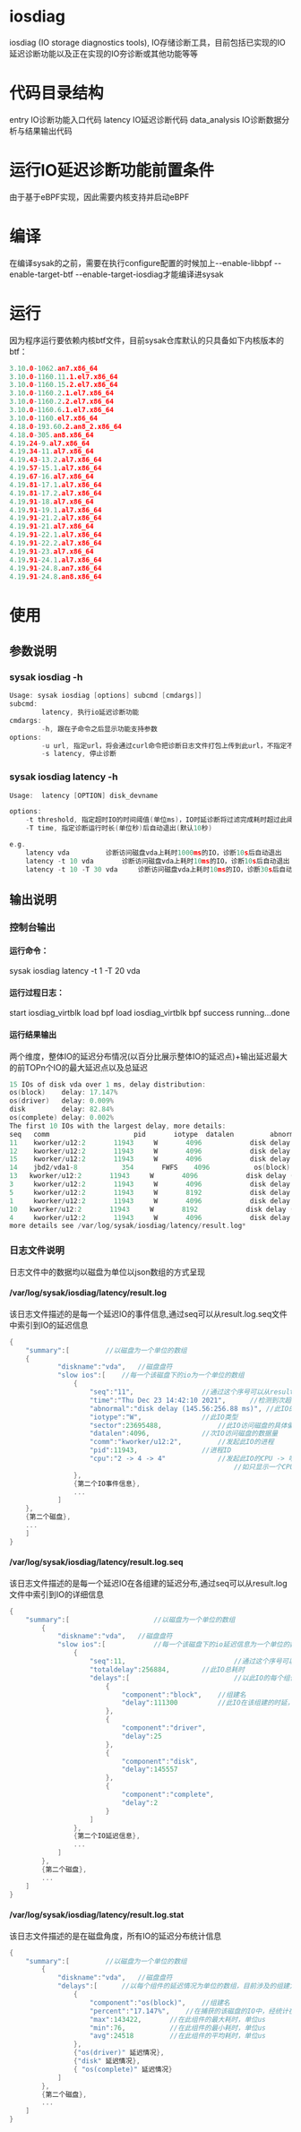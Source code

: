 # iosdiag
iosdiag (IO storage diagnostics tools), IO存储诊断工具，目前包括已实现的IO延迟诊断功能以及正在实现的IO夯诊断或其他功能等等

# 代码目录结构
entry          IO诊断功能入口代码
latency        IO延迟诊断代码
data_analysis  IO诊断数据分析与结果输出代码

# 运行IO延迟诊断功能前置条件
由于基于eBPF实现，因此需要内核支持并启动eBPF

# 编译
在编译sysak的之前，需要在执行configure配置的时候加上--enable-libbpf --enable-target-btf --enable-target-iosdiag才能编译进sysak

# 运行
因为程序运行要依赖内核btf文件，目前sysak仓库默认的只具备如下内核版本的btf：
```c
3.10.0-1062.an7.x86_64
3.10.0-1160.11.1.el7.x86_64
3.10.0-1160.15.2.el7.x86_64
3.10.0-1160.2.1.el7.x86_64
3.10.0-1160.2.2.el7.x86_64
3.10.0-1160.6.1.el7.x86_64
3.10.0-1160.el7.x86_64
4.18.0-193.60.2.an8_2.x86_64
4.18.0-305.an8.x86_64
4.19.24-9.al7.x86_64
4.19.34-11.al7.x86_64
4.19.43-13.2.al7.x86_64
4.19.57-15.1.al7.x86_64
4.19.67-16.al7.x86_64
4.19.81-17.1.al7.x86_64
4.19.81-17.2.al7.x86_64
4.19.91-18.al7.x86_64
4.19.91-19.1.al7.x86_64
4.19.91-21.2.al7.x86_64
4.19.91-21.al7.x86_64
4.19.91-22.1.al7.x86_64
4.19.91-22.2.al7.x86_64
4.19.91-23.al7.x86_64
4.19.91-24.1.al7.x86_64
4.19.91-24.8.an7.x86_64
4.19.91-24.8.an8.x86_64
```

# 使用
## 参数说明
### sysak iosdiag -h
```c
Usage: sysak iosdiag [options] subcmd [cmdargs]]
subcmd:
		latency, 执行io延迟诊断功能
cmdargs:
		-h, 跟在子命令之后显示功能支持参数
options:
		-u url, 指定url，将会通过curl命令把诊断日志文件打包上传到此url，不指定不上传
		-s latency, 停止诊断
```
### sysak iosdiag latency -h
```c
Usage:  latency [OPTION] disk_devname

options:
	-t threshold, 指定超时IO的时间阈值(单位ms)，IO时延诊断将过滤完成耗时超过此阈值的IO(默认1000ms)
	-T time, 指定诊断运行时长(单位秒)后自动退出(默认10秒)

e.g.
	latency vda			诊断访问磁盘vda上耗时1000ms的IO，诊断10s后自动退出
	latency -t 10 vda		诊断访问磁盘vda上耗时10ms的IO，诊断10s后自动退出
	latency -t 10 -T 30 vda		诊断访问磁盘vda上耗时10ms的IO，诊断30s后自动退出
```
## 输出说明
### 控制台输出
#### 运行命令：
sysak iosdiag latency -t 1 -T 20 vda
#### 运行过程日志：
start iosdiag_virtblk load bpf
load iosdiag_virtblk bpf success
running...done
#### 运行结果输出
两个维度，整体IO的延迟分布情况(以百分比展示整体IO的延迟点)+输出延迟最大的前TOPn个IO的最大延迟点以及总延迟
```c
15 IOs of disk vda over 1 ms, delay distribution:
os(block)    delay: 17.147%
os(driver)   delay: 0.009%
disk         delay: 82.84%
os(complete) delay: 0.002%
The first 10 IOs with the largest delay, more details:
seq   comm                     pid       iotype  datalen         abnormal(delay:totaldelay)
11    kworker/u12:2       11943     W       4096            disk delay (145.56:256.88 ms)
12    kworker/u12:2       11943     W       4096            disk delay (145.46:256.66 ms)
15    kworker/u12:2       11943     W       4096            disk delay (217.39:217.51 ms)
14    jbd2/vda1-8           354       FWFS    4096           os(block) delay (143.42:152.93 ms)
13   kworker/u12:2       11943     W       4096            disk delay (145.05:145.30 ms)
3     kworker/u12:2       11943     W       4096            disk delay (113.80:114.00 ms)
5     kworker/u12:2       11943     W       8192            disk delay (112.97:113.14 ms)
1     kworker/u12:2       11943     W       4096            disk delay (111.79:111.96 ms)
10   kworker/u12:2       11943     W       8192            disk delay (111.62:111.78 ms)
4     kworker/u12:2       11943     W       4096            disk delay (111.11:111.30 ms)
more details see /var/log/sysak/iosdiag/latency/result.log*
```
### 日志文件说明
日志文件中的数据均以磁盘为单位以json数组的方式呈现
#### /var/log/sysak/iosdiag/latency/result.log
该日志文件描述的是每一个延迟IO的事件信息,通过seq可以从result.log.seq文件中索引到IO的延迟信息
```c
{
	"summary":[			//以磁盘为一个单位的数组
	{
			"diskname":"vda",	//磁盘盘符
			"slow ios":[	//每一个该磁盘下的io为一个单位的数组
				{
					"seq":"11",					//通过这个序号可以从result.log.seq中找到此IO的延迟分布
					"time":"Thu Dec 23 14:42:10 2021",		//检测到次超时IO的时间
					"abnormal":"disk delay (145.56:256.88 ms)",	//此IO的延迟最大的点(延迟最大的组件的延迟:总延迟)
					"iotype":"W",				//此IO类型
					"sector":23695488,				//此IO访问磁盘的具体偏移位置
					"datalen":4096,				//次IO访问磁盘的数据量
					"comm":"kworker/u12:2",			//发起此IO的进程
					"pid":11943,				//进程ID
					"cpu":"2 -> 4 -> 4"				//发起此IO的CPU -> 响应IO完成之后磁盘中断的CPU -> 磁盘IO完成后执行软中断的CPU
														//如只显示一个CPU编号，说明发起IO和执行中断的CPU相同,要注意也有磁盘是没有软中断流程的
				},
				{第二个IO事件信息},
				...
			]
	},
	{第二个磁盘},
	...
	]
}
```
#### /var/log/sysak/iosdiag/latency/result.log.seq
该日志文件描述的是每一个延迟IO在各组建的延迟分布,通过seq可以从result.log文件中索引到IO的详细信息
```c
{
	"summary":[						//以磁盘为一个单位的数组
		{
			"diskname":"vda",	//磁盘盘符
			"slow ios":[			//每一个该磁盘下的io延迟信息为一个单位的数组
				{
					"seq":11,							//通过这个序号可以从result.log中找到此IO的详细信息
					"totaldelay":256884,		//此IO总耗时
					"delays":[							//以此IO的每个组件的延迟情况为单位的数组，目前涉及的组建为：block、driver、disk、complete
						{
							"component":"block",	//组建名
							"delay":111300			//此IO在该组建的时延，单位us
						},
						{
							"component":"driver",
							"delay":25
						},
						{
							"component":"disk",
							"delay":145557
						},
						{
							"component":"complete",
							"delay":2
						}
					]
				},
				{第二个IO延迟信息},
				...
			]
		},
		{第二个磁盘},
		...
	]
}
```
#### /var/log/sysak/iosdiag/latency/result.log.stat
该日志文件描述的是在磁盘角度，所有IO的延迟分布统计信息
```c
{
	"summary":[			//以磁盘为一个单位的数组
		{
			"diskname":"vda",	//磁盘盘符
			"delays":[		//以每个组件的延迟情况为单位的数组，目前涉及的组建为：block、driver、disk、complete
				{
					"component":"os(block)",	//组建名
					"percent":"17.147%",	//在捕获的该磁盘的IO中，经统计在此组件耗时的百分比
					"max":143422,		//在此组件的最大耗时，单位us
					"min":76,			//在此组件的最小耗时，单位us
					"avg":24518			//在此组件的平均耗时，单位us
				},
				{"os(driver)" 延迟情况},
				{"disk" 延迟情况},
				{ "os(complete)" 延迟情况}
			]
		},
		{第二个磁盘},
		...
	]
}
```